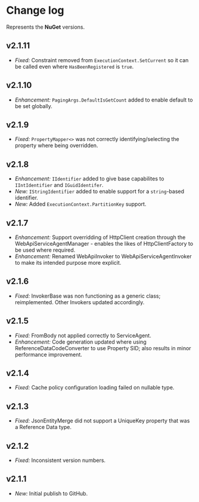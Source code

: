 ﻿# Change log

Represents the **NuGet** versions.

## v2.1.11
- *Fixed:* Constraint removed from `ExecutionContext.SetCurrent` so it can be called even where `HasBeenRegistered` is `true`.

## v2.1.10
- *Enhancement:* `PagingArgs.DefaultIsGetCount` added to enable default to be set globally.

## v2.1.9
- *Fixed:* `PropertyMapper<>` was not correctly identifying/selecting the property where being overridden.

## v2.1.8
- *Enhancement:* `IIdentifier` added to give base capabilites to `IIntIdentifier` and `IGuidIdentifer`. 
- *New:* `IStringIdentifier` added to enable support for a `string`-based identifier.
- *New:* Added `ExecutionContext.PartitionKey` support.

## v2.1.7
- *Enhancement:* Support overridding of HttpClient creation through the WebApiServiceAgentManager - enables the likes of HttpClientFactory to be used where required.
- *Enhancement:* Renamed WebApiInvoker to WebApiServiceAgentInvoker to make its intended purpose more explicit.

## v2.1.6
- *Fixed:* InvokerBase was non functioning as a generic class; reimplemented. Other Invokers updated accordingly.

## v2.1.5
- *Fixed:* FromBody not applied correctly to ServiceAgent.
- *Enhancement:* Code generation updated where using ReferenceDataCodeConverter to use Property SID; also results in minor performance improvement.

## v2.1.4
- *Fixed:* Cache policy configuration loading failed on nullable type.

## v2.1.3
- *Fixed:* JsonEntityMerge did not support a UniqueKey property that was a Reference Data type.

## v2.1.2
- *Fixed:* Inconsistent version numbers.

## v2.1.1
- *New:* Initial publish to GitHub.
